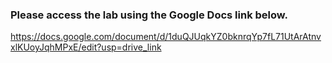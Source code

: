 ### Please access the lab using the Google Docs link below.
https://docs.google.com/document/d/1duQJUqkYZ0bknrqYp7fL71UtArAtnvxlKUoyJqhMPxE/edit?usp=drive_link
